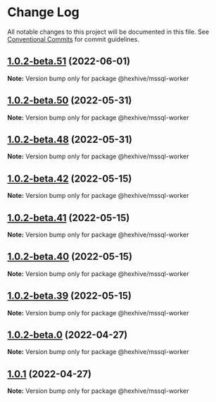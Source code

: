 # Change Log

All notable changes to this project will be documented in this file.
See [Conventional Commits](https://conventionalcommits.org) for commit guidelines.

## [1.0.2-beta.51](https://github.com/TheTechCompany/HexHive/compare/v1.0.2-beta.50...v1.0.2-beta.51) (2022-06-01)

**Note:** Version bump only for package @hexhive/mssql-worker





## [1.0.2-beta.50](https://github.com/TheTechCompany/HexHive/compare/v1.0.2-beta.49...v1.0.2-beta.50) (2022-05-31)

**Note:** Version bump only for package @hexhive/mssql-worker





## [1.0.2-beta.48](https://github.com/TheTechCompany/HexHive/compare/v1.0.2-beta.47...v1.0.2-beta.48) (2022-05-31)

**Note:** Version bump only for package @hexhive/mssql-worker





## [1.0.2-beta.42](https://github.com/TheTechCompany/HexHive/compare/v1.0.2-beta.41...v1.0.2-beta.42) (2022-05-15)

**Note:** Version bump only for package @hexhive/mssql-worker





## [1.0.2-beta.41](https://github.com/TheTechCompany/HexHive/compare/v1.0.2-beta.40...v1.0.2-beta.41) (2022-05-15)

**Note:** Version bump only for package @hexhive/mssql-worker





## [1.0.2-beta.40](https://github.com/TheTechCompany/HexHive/compare/v1.0.2-beta.39...v1.0.2-beta.40) (2022-05-15)

**Note:** Version bump only for package @hexhive/mssql-worker





## [1.0.2-beta.39](https://github.com/TheTechCompany/HexHive/compare/v1.0.2-beta.38...v1.0.2-beta.39) (2022-05-15)

**Note:** Version bump only for package @hexhive/mssql-worker





## [1.0.2-beta.0](https://github.com/TheTechCompany/HexHive/compare/v1.0.1...v1.0.2-beta.0) (2022-04-27)

**Note:** Version bump only for package @hexhive/mssql-worker





## [1.0.1](https://github.com/TheTechCompany/HexHive/compare/v0.0.6-alpha.64...v1.0.1) (2022-04-27)

**Note:** Version bump only for package @hexhive/mssql-worker

